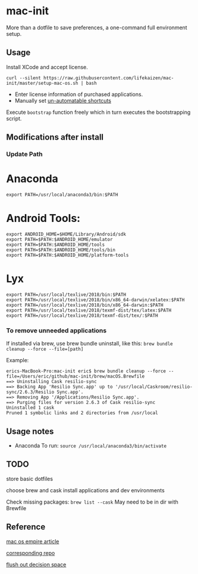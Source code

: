# mac-init
More than a dotfile to save preferences, a one-command full environment setup.


## Usage

Install XCode and accept license.

```
curl --silent https://raw.githubusercontent.com/lifekaizen/mac-init/master/setup-mac-os.sh | bash
```

* Enter license information of purchased applications.
* Manually set [un-automatable shortcuts](https://github.com/Sajjadhosn/dotfiles/blob/master/shortcuts/shortcuts.md#un-automatable-shortcuts)

Execute `bootstrap` function freely which in turn executes the bootstrapping script.


## Modifications after install

### Update Path

# Anaconda

`export PATH=/usr/local/anaconda3/bin:$PATH`

# Android Tools:
``` SHELL
export ANDROID_HOME=$HOME/Library/Android/sdk
export PATH=$PATH:$ANDROID_HOME/emulator
export PATH=$PATH:$ANDROID_HOME/tools
export PATH=$PATH:$ANDROID_HOME/tools/bin
export PATH=$PATH:$ANDROID_HOME/platform-tools
```

# Lyx
``` SHELL
export PATH=/usr/local/texlive/2018/bin:$PATH
export PATH=/usr/local/texlive/2018/bin/x86_64-darwin/xelatex:$PATH
export PATH=/usr/local/texlive/2018/bin/x86_64-darwin:$PATH
export PATH=/usr/local/texlive/2018/texmf-dist/tex/latex:$PATH
export PATH=/usr/local/texlive/2018/texmf-dist/tex/:$PATH
```


### To remove unneeded applications

If installed via brew, use brew bundle uninstall, like this:
`brew bundle cleanup --force --file=[path]`

Example:
```
erics-MacBook-Pro:mac-init eric$ brew bundle cleanup --force --file=/Users/eric/github/mac-init/brew/macOS.Brewfile
==> Uninstalling Cask resilio-sync
==> Backing App 'Resilio Sync.app' up to '/usr/local/Caskroom/resilio-sync/2.6.3/Resilio Sync.app'.
==> Removing App '/Applications/Resilio Sync.app'.
==> Purging files for version 2.6.3 of Cask resilio-sync
Uninstalled 1 cask
Pruned 1 symbolic links and 2 directories from /usr/local
```


## Usage notes

* Anaconda
To run:
`source /usr/local/anaconda3/bin/activate`


## TODO
store basic dotfiles

choose brew and cask install applications and dev environments


Check missing packages: `brew list --cask`
May need to be in dir with Brewfile



## Reference

[mac os empire article](https://medium.com/@Sajjadhosn/build-a-macos-empire-a0c83879ac24)

[corresponding repo](https://github.com/Sajjadhosn/dotfiles/)

[flush out decision space](https://www.anishathalye.com/2014/08/03/managing-your-dotfiles/)

